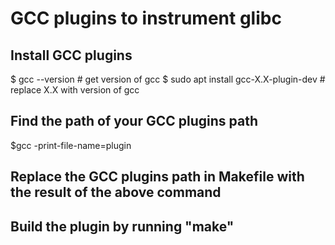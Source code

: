 # GCC plugins to instrument glibc

## Install GCC plugins

$ gcc --version # get version of gcc
$ sudo apt install gcc-X.X-plugin-dev # replace X.X with version of gcc

## Find the path of your GCC plugins path

$gcc -print-file-name=plugin

## Replace the GCC plugins path in Makefile with the result of the above command

## Build the plugin by running "make"

